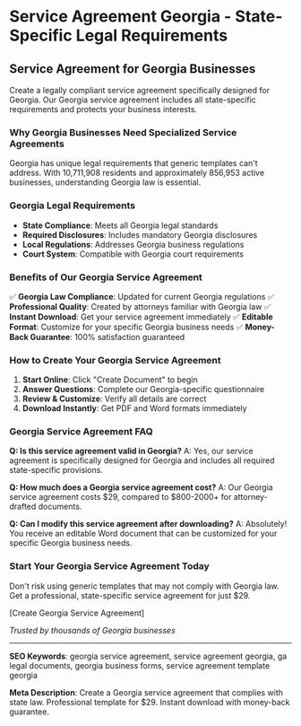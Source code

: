 # Service Agreement Georgia - State-Specific Legal Requirements

## Service Agreement for Georgia Businesses

Create a legally compliant service agreement specifically designed for Georgia. Our Georgia service agreement includes all state-specific requirements and protects your business interests.

### Why Georgia Businesses Need Specialized Service Agreements

Georgia has unique legal requirements that generic templates can't address. With 10,711,908 residents and approximately 856,953 active businesses, understanding Georgia law is essential.

### Georgia Legal Requirements

- **State Compliance**: Meets all Georgia legal standards
- **Required Disclosures**: Includes mandatory Georgia disclosures
- **Local Regulations**: Addresses Georgia business regulations
- **Court System**: Compatible with Georgia court requirements

### Benefits of Our Georgia Service Agreement

✅ **Georgia Law Compliance**: Updated for current Georgia regulations
✅ **Professional Quality**: Created by attorneys familiar with Georgia law
✅ **Instant Download**: Get your service agreement immediately
✅ **Editable Format**: Customize for your specific Georgia business needs
✅ **Money-Back Guarantee**: 100% satisfaction guaranteed

### How to Create Your Georgia Service Agreement

1. **Start Online**: Click "Create Document" to begin
2. **Answer Questions**: Complete our Georgia-specific questionnaire
3. **Review & Customize**: Verify all details are correct
4. **Download Instantly**: Get PDF and Word formats immediately

### Georgia Service Agreement FAQ

**Q: Is this service agreement valid in Georgia?**
A: Yes, our service agreement is specifically designed for Georgia and includes all required state-specific provisions.

**Q: How much does a Georgia service agreement cost?**
A: Our Georgia service agreement costs $29, compared to $800-2000+ for attorney-drafted documents.

**Q: Can I modify this service agreement after downloading?**
A: Absolutely! You receive an editable Word document that can be customized for your specific Georgia business needs.

### Start Your Georgia Service Agreement Today

Don't risk using generic templates that may not comply with Georgia law. Get a professional, state-specific service agreement for just $29.

[Create Georgia Service Agreement]

_Trusted by thousands of Georgia businesses_

---

**SEO Keywords**: georgia service agreement, service agreement georgia, ga legal documents, georgia business forms, service agreement template georgia

**Meta Description**: Create a Georgia service agreement that complies with state law. Professional template for $29. Instant download with money-back guarantee.

